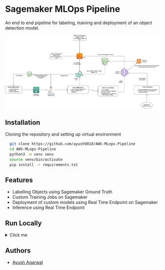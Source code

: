 
# Sagemaker MLOps Pipeline

An end to end pipeline for labeling, training and deployment of an object detection model.

![diagram](/configs/flowchart.png)

## Installation

Cloning the repository and setting up virtual environment

```bash
  git clone https://github.com/ayush9818/AWS-MLops-Pipeline
  cd AWS-MLops-Pipeline
  python3 -m venv venv
  source venv/bin/activate
  pip install -r requirements.txt
```
    
## Features

- Labelling Objects using Sagemaker Ground Truth
- Custom Training Jobs on Sagemaker
- Deployment of custom models using Real Time Endpoint on Sagemaker
- Inference using Real Time Endpoint


## Run Locally
<details>
  <summary>Click me</summary>
  
  ### Labelling Job

  - Upload the Labelling Template [Link](https://github.com/ayush9818/AWS-MLops-Pipeline/blob/main/labelling/configs/instructions.template) on s3 

  - Update the config : [Link](https://github.com/ayush9818/AWS-MLops-Pipeline/blob/main/labelling/configs/labelling_config.json). Config parameters reference : [Link](https://github.com/ayush9818/AWS-MLops-Pipeline/wiki/Sagemaker-Labelling-Jobs#parameters-description-) 
  - To create a labelling job, run the following commands

    ```bash
      cd labelling
      python create_labelling_job.py --cfg configs/labelling_config.json
    ```
  - Now worker will be assigned a labelling job, once the worker complete the task, an output.manifest file will be written on s3 which will be used for model training.
  ----

  ### Training Job 

  #### Building Training Container Image in local
  - Use GPU base image to enable GPU support.
  ```bash
    cd training
    docker build -f Dockerfiles/AwsCPUDockerfile -t <image_name> .
  ```
  #### Pushing the image to ECR
  - Need to add ECR FullAccessRole Policy in Sagemaker IAM Role
  - Login into ECR repo using commands on ECR UI 
  - To tag and push the image, run the following commands 
  ```bash
    docker tag <image_name> <ecr_repo_uri>:<tag_name>
    docker push <ecr_repo_uri>:<tag_name>
  ```

  #### Creating a Training Job on  Sagemaker

  - Prepare a Job Config : [Link](https://github.com/ayush9818/AWS-MLops-Pipeline/blob/main/configs/job_config.json). Parameters Reference : [Link](https://github.com/ayush9818/AWS-MLops-Pipeline/wiki/Sagemaker-Training-Jobs#parameters-description-for-job-config-)
  - Prepare a Train Config : [Link](https://github.com/ayush9818/AWS-MLops-Pipeline/blob/main/data/config.json). Parameters Reference : [Link](https://github.com/ayush9818/AWS-MLops-Pipeline/wiki/Sagemaker-Training-Jobs#parameters-description-for-train-config-)
  - To create a training job, run the following commands
  ```bash
    cd AWS-MLops-Pipeline
    python create_training_job.py --cfg configs/job_config.json
  ```
  ----

  ### Endpoint Deployment
  #### Building Inference Container Image in local
  - Use GPU base image to enable GPU support.
  ```bash
    cd inference
    aws ecr get-login-password --region us-east-1 | docker login --username AWS --password-stdin 763104351884.dkr.ecr.us-east-1.amazonaws.com
    docker build -f Dockerfiles/CpuDockerfile -t <image_name> .
  ```
  #### Pushing the image to ECR
  - Need to add ECR FullAccessRole Policy in Sagemaker IAM Role
  - Login into ECR repo using commands on ECR UI 
  - To tag and push the image, run the following commands 
  ```bash
    docker tag <image_name> <ecr_repo_uri>:<tag_name>
    docker push <ecr_repo_uri>:<tag_name>
  ```

  #### Creating a Real Time Endpoint
  - Prepare an endpoint config : [Link](https://github.com/ayush9818/AWS-MLops-Pipeline/blob/main/configs/endpoint_config.json). Parameters Reference : [Link](https://github.com/ayush9818/AWS-MLops-Pipeline/wiki/Sagemaker-Inference#parameters-description-of-endpoint_config)
  - To create an inference endpoint, run the following commands
  ```bash
    cd AWS-MLops-Pipeline
    python inference_resources.py --cfg configs/endpoint_config.json --action create_endpoint --endpoint-type real-time-endpoint/multi-model-endpoint/serverless-endpoint
  ```

  #### Deleting the Endpoint Resources 
  ```bash
    python inference_resources.py --cfg configs/endpoint_config.json --action delete_endpoint --endpoint-type real-time-endpoint/multi-model-endpoint/serverless-endpoint
  ```
  ----
  ### Model Inference 
  - Create a inference config : [Link](https://github.com/ayush9818/AWS-MLops-Pipeline/blob/main/configs/inference_config.json). Parameters Reference : [Link](https://github.com/ayush9818/AWS-MLops-Pipeline/wiki/Sagemaker-Inference#parameters-description-of-inference_config)
  ```bash
    cd AWS-MLops-Pipeline
    ## This script enables Data Capture for Real Time Endpoints and uses Sagemaker Predictor class
    python invoke_endpoint_v2.py --cfg configs/inference_config.json --endpoint-type real-time-endpoint/multi-model-endpoint/serverless-endpoint

    ## This script is based on invoking endpoints using Boto3 and do not enable Data Capture for Real Time Endpoints
    python invoke_endpoint.py --cfg configs/inference_config.json --endpoint-type real-time-endpoint/multi-model-endpoint/serverless-endpoint
  ```
</details>

## Authors

- [Ayush Agarwal](https://www.github.com/ayush9818)

